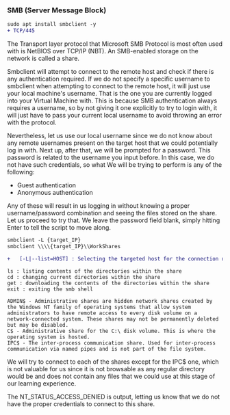 ### SMB (Server Message Block)

```diff
sudo apt install smbclient -y
+ TCP/445
```

The Transport layer protocol that Microsoft SMB Protocol is most often used with is NetBIOS over TCP/IP (NBT). 
An SMB-enabled storage on the network is called a share.

Smbclient will attempt to connect to the remote host and check if there is any authentication required. 
If we do not specify a specific username to smbclient when attempting to connect to the remote host, it will just use your local machine's username.
That is the one you are currently logged into your Virtual Machine with.
This is because SMB authentication always requires a username, so by not giving it one explicitly to try to login with, it will just have to pass your current local username to avoid throwing an error with the protocol.

Nevertheless, let us use our local username since we do not know about any remote usernames present on
the target host that we could potentially log in with. Next up, after that, we will be prompted for a password.
This password is related to the username you input before.
In this case, we do not have such credentials, so what We will be trying to perform is any of the following:

  - Guest authentication
  - Anonymous authentication

Any of these will result in us logging in without knowing a proper username/password combination and
seeing the files stored on the share. Let us proceed to try that. We leave the password field blank, simply
hitting Enter to tell the script to move along.


```diff
smbclient -L {target_IP}  
smbclient \\\\{target_IP}\\WorkShares

+   [-L|--list=HOST] : Selecting the targeted host for the connection request
```
```
ls : listing contents of the directories within the share
cd : changing current directories within the share
get : downloading the contents of the directories within the share
exit : exiting the smb shell
```
```
ADMIN$ - Administrative shares are hidden network shares created by the Windows NT family of operating systems that allow system administrators to have remote access to every disk volume on a network-connected system. These shares may not be permanently deleted but may be disabled.
C$ - Administrative share for the C:\ disk volume. This is where the operating system is hosted.
IPC$ - The inter-process communication share. Used for inter-process communication via named pipes and is not part of the file system.
```
We will try to connect to each of the shares except for the IPC$ one, which is not valuable for us since it is
not browsable as any regular directory would be and does not contain any files that we could use at this
stage of our learning experience.

The NT_STATUS_ACCESS_DENIED is output, letting us know that we do not have the proper credentials to
connect to this share. 
